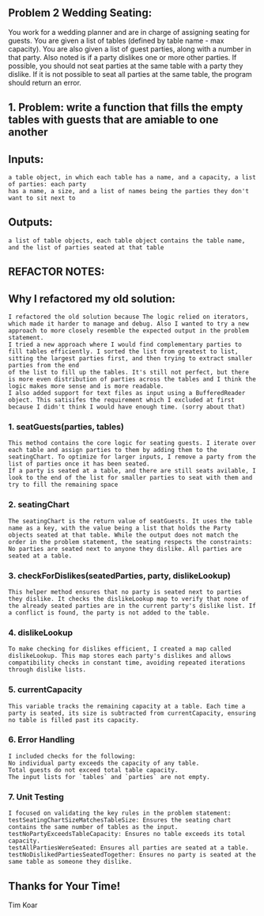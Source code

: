 ## Problem 2 Wedding Seating:
 You work for a wedding planner and are in charge of assigning seating for guests. You are given a list
 of tables (defined by table name - max capacity). You are also given a list of guest parties, along with 
 a number in that party. Also noted is if a party dislikes one or more other parties. If possible, you should
 not seat parties at the same table with a party they dislike. If it is not possible to seat all parties at the same 
 table, the program should return an error.


## 1. Problem: write a function that fills the empty tables with guests that are amiable to one another
## Inputs: 
    a table object, in which each table has a name, and a capacity, a list of parties: each party
    has a name, a size, and a list of names being the parties they don't want to sit next to
## Outputs: 
    a list of table objects, each table object contains the table name, and the list of parties seated at that table

## REFACTOR NOTES:

## Why I refactored my old solution:
    I refactored the old solution because The logic relied on iterators, which made it harder to manage and debug. Also I wanted to try a new approach to more closely resemble the expected output in the problem statement.
    I tried a new approach where I would find complementary parties to fill tables efficiently. I sorted the list from greatest to list, sitting the largest parties first, and then trying to extract smaller parties from the end
    of the list to fill up the tables. It's still not perfect, but there is more even distribution of parties across the tables and I think the logic makes more sense and is more readable.
    I also added support for text files as input using a BufferedReader object. This satisifes the requirement which I excluded at first because I didn't think I would have enough time. (sorry about that)

### 1. seatGuests(parties, tables)
    This method contains the core logic for seating guests. I iterate over each table and assign parties to them by adding them to the seatingChart. To optimize for larger inputs, I remove a party from the list of parties once it has been seated.
    If a party is seated at a table, and there are still seats avilable, I look to the end of the list for smaller parties to seat with them and try to fill the remaining space

### 2. seatingChart
    The seatingChart is the return value of seatGuests. It uses the table name as a key, with the value being a list that holds the Party objects seated at that table. While the output does not match the order in the problem statement, the seating respects the constraints: 
    No parties are seated next to anyone they dislike. All parties are seated at a table.

### 3. checkForDislikes(seatedParties, party, dislikeLookup)
    This helper method ensures that no party is seated next to parties they dislike. It checks the dislikeLookup map to verify that none of the already seated parties are in the current party's dislike list. If a conflict is found, the party is not added to the table.

### 4. dislikeLookup
    To make checking for dislikes efficient, I created a map called dislikeLookup. This map stores each party's dislikes and allows compatibility checks in constant time, avoiding repeated iterations through dislike lists.

### 5. currentCapacity
    This variable tracks the remaining capacity at a table. Each time a party is seated, its size is subtracted from currentCapacity, ensuring no table is filled past its capacity.

### 6. Error Handling
    I included checks for the following:
    No individual party exceeds the capacity of any table.
    Total guests do not exceed total table capacity.
    The input lists for `tables` and `parties` are not empty.

### 7. Unit Testing
    I focused on validating the key rules in the problem statement:
    testSeatingChartSizeMatchesTableSize: Ensures the seating chart contains the same number of tables as the input.
    testNoPartyExceedsTableCapacity: Ensures no table exceeds its total capacity.
    testAllPartiesWereSeated: Ensures all parties are seated at a table.
    testNoDislikedPartiesSeatedTogether: Ensures no party is seated at the same table as someone they dislike.

## Thanks for Your Time!

Tim Koar
